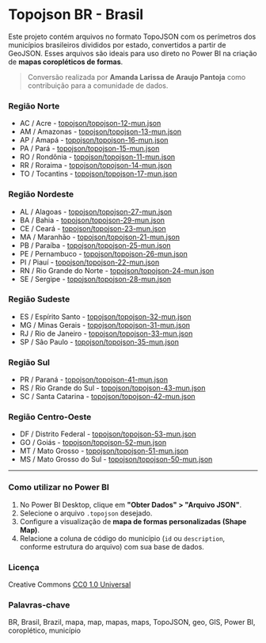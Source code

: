 Topojson BR - Brasil
=====================

Este projeto contém arquivos no formato TopoJSON com os perímetros dos municípios brasileiros divididos por estado, convertidos a partir de GeoJSON. Esses arquivos são ideais para uso direto no Power BI na criação de **mapas coropléticos de formas**.

> Conversão realizada por **Amanda Larissa de Araujo Pantoja** como contribuição para a comunidade de dados.

### Região Norte
* AC / Acre - [topojson/topojson-12-mun.json](topojson/topojson-12-mun.json)
* AM / Amazonas - [topojson/topojson-13-mun.json](topojson/topojson-13-mun.json)
* AP / Amapá - [topojson/topojson-16-mun.json](topojson/topojson-16-mun.json)
* PA / Pará  - [topojson/topojson-15-mun.json](topojson/topojson-15-mun.json)
* RO / Rondônia - [topojson/topojson-11-mun.json](topojson/topojson-11-mun.json)
* RR / Roraima - [topojson/topojson-14-mun.json](topojson/topojson-14-mun.json)
* TO / Tocantins - [topojson/topojson-17-mun.json](topojson/topojson-17-mun.json)

### Região Nordeste
* AL / Alagoas - [topojson/topojson-27-mun.json](topojson/topojson-27-mun.json)
* BA / Bahia - [topojson/topojson-29-mun.json](topojson/topojson-29-mun.json)
* CE / Ceará - [topojson/topojson-23-mun.json](topojson/topojson-23-mun.json)
* MA / Maranhão - [topojson/topojson-21-mun.json](topojson/topojson-21-mun.json)
* PB / Paraíba - [topojson/topojson-25-mun.json](topojson/topojson-25-mun.json)
* PE / Pernambuco - [topojson/topojson-26-mun.json](topojson/topojson-26-mun.json)
* PI / Piauí - [topojson/topojson-22-mun.json](topojson/topojson-22-mun.json)
* RN / Rio Grande do Norte - [topojson/topojson-24-mun.json](topojson/topojson-24-mun.json)
* SE / Sergipe - [topojson/topojson-28-mun.json](topojson/topojson-28-mun.json)

### Região Sudeste
* ES / Espírito Santo - [topojson/topojson-32-mun.json](topojson/topojson-32-mun.json)
* MG / Minas Gerais - [topojson/topojson-31-mun.json](topojson/topojson-31-mun.json)
* RJ / Rio de Janeiro - [topojson/topojson-33-mun.json](topojson/topojson-33-mun.json)
* SP / São Paulo - [topojson/topojson-35-mun.json](topojson/topojson-35-mun.json)

### Região Sul
* PR / Paraná - [topojson/topojson-41-mun.json](topojson/topojson-41-mun.json)
* RS / Rio Grande do Sul - [topojson/topojson-43-mun.json](topojson/topojson-43-mun.json)
* SC / Santa Catarina - [topojson/topojson-42-mun.json](topojson/topojson-42-mun.json)

### Região Centro-Oeste
* DF / Distrito Federal - [topojson/topojson-53-mun.json](topojson/topojson-53-mun.json) 
* GO / Goiás - [topojson/topojson-52-mun.json](topojson/topojson-52-mun.json)
* MT / Mato Grosso - [topojson/topojson-51-mun.json](topojson/topojson-51-mun.json)
* MS / Mato Grosso do Sul - [topojson/topojson-50-mun.json](topojson/topojson-50-mun.json)

---

### Como utilizar no Power BI

1. No Power BI Desktop, clique em **"Obter Dados" > "Arquivo JSON"**.
2. Selecione o arquivo `.topojson` desejado.
3. Configure a visualização de **mapa de formas personalizadas (Shape Map)**.
4. Relacione a coluna de código do município (`id` ou `description`, conforme estrutura do arquivo) com sua base de dados.

### Licença
Creative Commons [CC0 1.0 Universal](https://creativecommons.org/publicdomain/zero/1.0/)


### Palavras-chave
BR, Brasil, Brazil, mapa, map, mapas, maps, TopoJSON, geo, GIS, Power BI, coroplético, município
